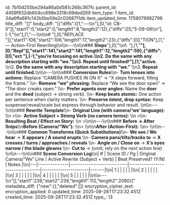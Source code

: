 id: 7b10d255be294a86a0d581c268c367fc
parent_id: 4459f932db604cc698e3318c69ded269
item_type: 1
item_id: 34a6ffa681c142b5be59e2c02687f1db
item_updated_time: 1759079982796
title_diff: "[]"
body_diff: "[{\"diffs\":[[1,\"---\\\n\"],[0,\"id: CB-0\"]],\"start1\":0,\"start2\":0,\"length1\":8,\"length2\":12},{\"diffs\":[[0,\"5-09-06\\\n\"],[-1,\"\\\n\"],[1,\"---\\\n\\\n# \"],[0,\"REPLACE \"]],\"start1\":106,\"start2\":106,\"length1\":17,\"length2\":23},{\"diffs\":[[0,\"TION\"],[1,\" — Action-First Rewriting\\\n\\\n---\\\n\\\n### **Steps**\"],[0,\"\\\n1. \"],[1,\"**\"],[0,\"Repl\"]],\"start1\":141,\"start2\":141,\"length1\":12,\"length2\":59},{\"diffs\":[[0,\"ect \"],[-1,\"you’re focusing on active.\\\n2. Do the same with any description starting with “we.”\\\n3. Repeat until finished!\"],[1,\"active.**  \\\n2. **Do the same with any description starting with “we.”**  \\\n3. **Repeat until finished.**\\\n\\\n---\\\n\\\n### **Conversion Rules**\\\n- **Turn lenses into actions:** Replace “CAMERA PUSHES IN ON X” → “X steps forward, filling the frame.”  \\\n- **Remove “we” phrasing:** Replace “We see the door open” → “The door creaks open.”  \\\n- **Prefer agents over angles:** Name the **doer** and the **deed** (subject → strong verb).  \\\n- **Keep beats atomic:** One action per sentence when clarity matters.  \\\n- **Preserve intent, drop syntax:** Keep suspense/reveal/scale but express through behavior and result.  \\\n\\\n---\\\n\\\n### **Rewrite Template**\\\n- **Original Line (with camera/‘we’ language):**  \\\n  >\\\n- **Active Subject + Strong Verb (no camera terms):**  \\\n  >\\\n- **Resulting Beat / Effect on Story:**  \\\n  >\\\n\\\n---\\\n\\\n### **Before → After Snips**\\\n**Before (Camera/“We”):**  \\\n>  \\\n\\\n**After (Action-First):**  \\\n>  \\\n\\\n---\\\n\\\n### **Common Transforms (Quick Substitutions)**\\\n- **We see / We hear** → **X appears / A sound erupts**  \\\n- **Camera pans/tilts/tracks to** → **X crosses / turns / approaches / reveals**  \\\n- **Angle on / Close on** → **X’s eyes narrow / the blade gleams**  \\\n- **Cut to** → (omit; rely on the next action line)  \\\n\\\n---\\\n\\\n### **Scene Conversion Log**\\\n| # | Scene ID / Pg | Original Camera/“We” Line | Active Rewrite (Subject + Verb) | Beat Preserved? (Y/N) | Notes |\\\n|---|---------------|----------------------------|----------------------------------|-----------------------|-------|\\\n| 1 |               |                            |                                  |                       |       |\\\n| 2 |               |                            |                                  |                       |       |\\\n| 3 |               |                            |                                  |                       |       |\\\n| 4 |               |                            |                                  |                       |       |\\\n| 5 |               |                            |                                  |                       |       |\\\n\\\n---\\\n\"]],\"start1\":239,\"start2\":239,\"length1\":112,\"length2\":2080}]"
metadata_diff: {"new":{},"deleted":[]}
encryption_cipher_text: 
encryption_applied: 0
updated_time: 2025-09-28T17:23:32.451Z
created_time: 2025-09-28T17:23:32.451Z
type_: 13